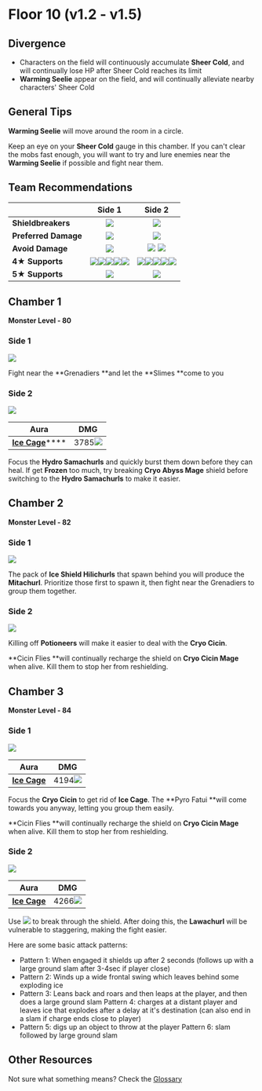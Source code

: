 # Floor 10 (v1.2 - v1.5)

## Divergence

* Characters on the field will continuously accumulate **Sheer Cold**, and will continually lose HP after Sheer Cold reaches its limit
* **Warming Seelie** appear on the field, and will continually alleviate nearby characters' Sheer Cold

## General Tips

**Warming Seelie** will move around the room in a circle.

Keep an eye on your **Sheer Cold** gauge in this chamber. If you can't clear the mobs fast enough, you will want to try and lure enemies near the **Warming Seelie** if possible and fight near them.



## Team Recommendations

|                      |                                                                                                                               Side 1                                                                                                                              |                                                                                                                               Side 2                                                                                                                              |
| -------------------- | :---------------------------------------------------------------------------------------------------------------------------------------------------------------------------------------------------------------------------------------------------------------: | :---------------------------------------------------------------------------------------------------------------------------------------------------------------------------------------------------------------------------------------------------------------: |
| **Shieldbreakers**   |                                                                                                             ![](../../.gitbook/assets/pyro_small.png)                                                                                                             |                                                                                                             ![](../../.gitbook/assets/pyro_small.png)                                                                                                             |
| **Preferred Damage** |                                                                                                             ![](../../.gitbook/assets/pyro_small.png)                                                                                                             |                                                                                                             ![](../../.gitbook/assets/pyro_small.png)                                                                                                             |
| **Avoid Damage**     |                                                                                                             ![](../../.gitbook/assets/cryo_small.png)                                                                                                             |                                                                                        ![](../../.gitbook/assets/hydro_small.png) ![](../../.gitbook/assets/cryo_small.png)                                                                                       |
| **4**★ **Supports**  | ![](../../.gitbook/assets/ui_avataricon_amber.png)![](../../.gitbook/assets/ui_avataricon_bennett.png)![](../../.gitbook/assets/ui_avataricon_diona.png)![](../../.gitbook/assets/ui_avataricon_xiangling.png)![](../../.gitbook/assets/ui_avataricon_xinyan.png) | ![](../../.gitbook/assets/ui_avataricon_amber.png)![](../../.gitbook/assets/ui_avataricon_bennett.png)![](../../.gitbook/assets/ui_avataricon_diona.png)![](../../.gitbook/assets/ui_avataricon_xiangling.png)![](../../.gitbook/assets/ui_avataricon_xinyan.png) |
| **5**★ **Supports**  |                                                                                                         ![](../../.gitbook/assets/ui_avataricon_venti.png)                                                                                                        |                                                                                                         ![](../../.gitbook/assets/ui_avataricon_jean.png)                                                                                                         |

## Chamber 1

**Monster Level - 80**

### Side 1

![](../../.gitbook/assets/10-1-1.png)

Fight near the **Grenadiers **and let the **Slimes **come to you

### Side 2

![](../../.gitbook/assets/10-1-2.png)

| Aura                                                  | DMG                                           |
| ----------------------------------------------------- | --------------------------------------------- |
| [**Ice Cage**](../../mechanics/auras/ice-cage.md)**** | 3785![](../../.gitbook/assets/cryo_small.png) |

Focus the **Hydro Samachurls** and quickly burst them down before they can heal. If get **Frozen** too much, try breaking **Cryo Abyss Mage** shield before switching to the **Hydro Samachurls** to make it easier.

## **Chamber 2**

**Monster Level - 82**

### Side 1

![](../../.gitbook/assets/10-2-1.png)

The pack of **Ice Shield Hilichurls** that spawn behind you will produce the **Mitachurl**. Prioritize those first to spawn it, then fight near the Grenadiers to group them together.

### Side 2

![](../../.gitbook/assets/10-2-2.png)

Killing off **Potioneers** will make it easier to deal with the **Cryo Cicin**.

**Cicin Flies **will continually recharge the shield on **Cryo Cicin Mage** when alive. Kill them to stop her from reshielding.

## **Chamber 3**

**Monster Level - 84**

### Side 1

![](../../.gitbook/assets/10-3-1.png)

| Aura                                                      | DMG                                           |
| --------------------------------------------------------- | --------------------------------------------- |
| ****[**Ice Cage**](../../mechanics/auras/ice-cage.md)**** | 4194![](../../.gitbook/assets/cryo_small.png) |

Focus the **Cryo Cicin** to get rid of **Ice Cage**. The **Pyro Fatui **will come towards you anyway, letting you group them easily.

**Cicin Flies **will continually recharge the shield on **Cryo Cicin Mage** when alive. Kill them to stop her from reshielding.

### Side 2

![](../../.gitbook/assets/10-3-2.png)

| Aura                                                      | DMG                                           |
| --------------------------------------------------------- | --------------------------------------------- |
| ****[**Ice Cage**](../../mechanics/auras/ice-cage.md)**** | 4266![](../../.gitbook/assets/cryo_small.png) |

Use ![](../../.gitbook/assets/pyro_small.png) to break through the shield. After doing this, the **Lawachurl** will be vulnerable to staggering, making the fight easier.

Here are some basic attack patterns:

* Pattern 1: When engaged it shields up after 2 seconds (follows up with a large ground slam after 3-4sec if player close)
* Pattern 2: Winds up a wide frontal swing which leaves behind some exploding ice
* Pattern 3: Leans back and roars and then leaps at the player, and then does a large ground slam Pattern 4: charges at a distant player and leaves ice that explodes after a delay at it's destination (can also end in a slam if charge ends close to player)
* Pattern 5: digs up an object to throw at the player Pattern 6: slam followed by large ground slam

## Other Resources

Not sure what something means? Check the [Glossary](../../floors/glossary.md)
